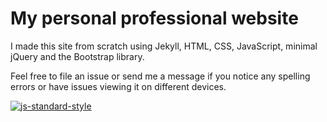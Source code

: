 # My personal professional website

I made this site from scratch using Jekyll, HTML, CSS, JavaScript, minimal jQuery and the Bootstrap library.

Feel free to file an issue or send me a message if you notice any spelling errors or have issues viewing it on different devices.

[![js-standard-style](https://cdn.rawgit.com/feross/standard/master/badge.svg)](https://github.com/feross/standard)
